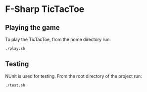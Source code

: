 # F-Sharp TicTacToe

## Playing the game

To play the TicTacToe, from the home directory run:
```bash
./play.sh
```

## Testing

NUnit is used for testing. From the root directory of the project run: 

```bash
./test.sh
```